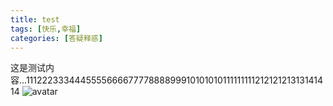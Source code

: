 ```yaml
---
title: test
tags: [快乐,幸福]
categories: [答疑释惑]
---
```

这是测试内容...11122233344455556666777788889991010101011111111121212121313141414
![avatar](https://timgsa.baidu.com/timg?image&quality=80&size=b9999_10000&sec=1580368483267&di=a1def2003c6566c875b37a6361c3594a&imgtype=0&src=http%3A%2F%2Faliyunzixunbucket.oss-cn-beijing.aliyuncs.com%2Fjpg%2F1a30bbbb915bd66caff76f3233e4f00d.jpg%3Fx-oss-process%3Dimage%2Fresize%2Cp_100%2Fauto-orient%2C1%2Fquality%2Cq_90%2Fformat%2Cjpg%2Fwatermark%2Cimage_eXVuY2VzaGk%3D%2Ct_100
)
